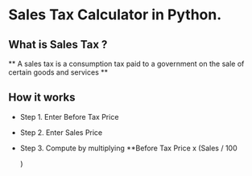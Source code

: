 # Sales Tax Calculator in Python.

## What is Sales Tax ?

\*\* A sales tax is a consumption tax paid to a government on the sale of certain goods and services
\*\*

## How it works

- Step 1.
  Enter Before Tax Price
- Step 2.
  Enter Sales Price
- Step 3.
  Compute by multiplying \*\*Before Tax Price x (Sales / 100

  )
